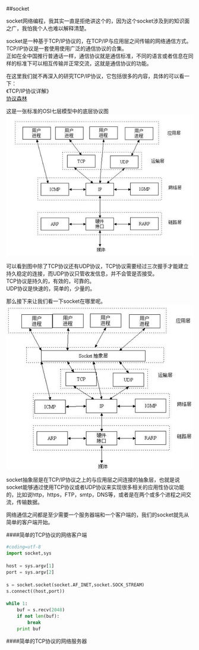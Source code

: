 ##socket

socket网络编程，我其实一直是拒绝讲这个的，因为这个socket涉及到的知识面之广，我怕我个人也难以解释清楚。                                             

socket是一种基于TCP/IP协议的，在TCP/IP与应用层之间传输的网络通信方式。              
TCP/IP协议是一套使用使用广泛的通信协议的合集。                           
正如在全中国推行普通话一样，通信协议就是通信标准，不同的语言或者信息在同样的标准下可以相互传输并正常交流，这就是通信协议的功能。         

在这里我们就不再深入的研究TCP/IP协议，它包括很多的内容，具体的可以看一下：          
《TCP/IP协议详解》                              
[协议森林]()                    

这是一张标准的OSI七层模型中的底层协议图                        
![tcp.jpg](images/tcp.jpg)

可以看到图中除了TCP协议还有UDP协议，TCP协议需要经过三次握手才能建立持久稳定的连接，而UDP协议只管收发信息，并不会管是否接受。                             
TCP协议是持久的，有效的，可靠的。                       
UDP协议是快速的，简单的，少量的。                             

那么接下来让我们看一下socket在哪里呢。                        
![socket.jpg](images/socket.jpg)

socket抽象层是在TCP/IP协议之上的与应用层之间连接的抽象层，也就是说socket能够通过使用TCP协议或者UDP协议来实现很多相关的应用性协议功能的，比如说http，https，FTP，smtp，DNS等，或者是在两个或多个进程之间交流，传输数据。                             

网络通信之间都是至少需要一个服务器端和一个客户端的，我们的socket就先从简单的客户端开始。    

####简单的TCP协议的网络客户端              

```python
#coding=utf-8
import socket,sys

host = sys.argv[1]
port = sys.argv[2]

s = socket.socket(socket.AF_INET,socket.SOCK_STREAM)
s.connect((host,port))

while 1:
	buf = s.recv(2048)
	if not len(buf):
		break
	print buf
```

####简单的TCP协议的网络服务器

```python

```
